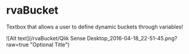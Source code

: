 # rvaBucket

Textbox  that allows a user to define dynamic buckets through variables!


![Alt text](/rvaBucket/Qlik Sense Desktop_2016-04-18_22-51-45.png?raw=true "Optional Title")
